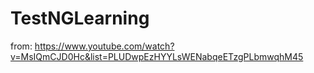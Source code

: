 # TestNGLearning

from: https://www.youtube.com/watch?v=MsIQmCJD0Hc&list=PLUDwpEzHYYLsWENabqeETzgPLbmwqhM45